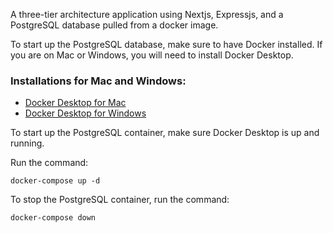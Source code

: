 A three-tier architecture application using Nextjs, Expressjs, and a PostgreSQL database pulled from a docker image.

To start up the PostgreSQL database, make sure to have Docker installed. If you are on Mac or Windows, you will need to install Docker Desktop. 

### Installations for Mac and Windows:

- [Docker Desktop for Mac](https://docs.docker.com/desktop/install/windows-install//)
- [Docker Desktop for Windows](https://docs.docker.com/desktop/install/mac-install//)

To start up the PostgreSQL container, make sure Docker Desktop is up and running.

Run the command:
```
docker-compose up -d
```

To stop the PostgreSQL container, run the command:

```
docker-compose down
```